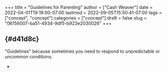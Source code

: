 +++
title = "Guidelines for Parenting"
author = ["Cash Weaver"]
date = 2022-04-01T19:19:00-07:00
lastmod = 2022-09-05T15:50:41-07:00
tags = ["concept", "concept"]
categories = ["concept"]
draft = false
slug = "06156007-ba51-4934-9df5-b923e2030026"
+++

##  {#d41d8c}

"Guidelines" because sometimes you need to respond to unpredictable or uncommon conditions.

-
